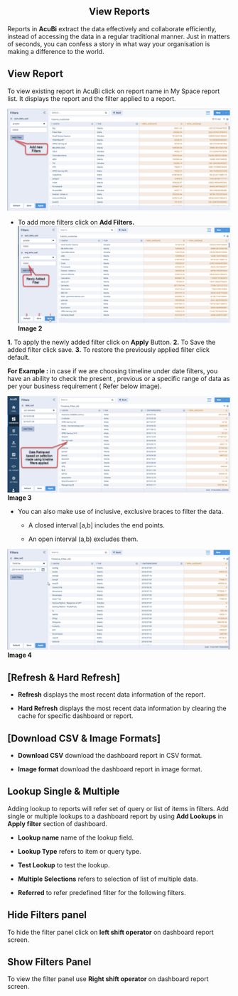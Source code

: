 
<center><h2>View Reports</h2></center>

Reports in  <b> AcuBi</b>  extract the data effectively and collaborate efficiently, instead of accessing the data in a regular traditional manner. Just in matters of seconds, you can confess a story in what way your organisation is making a difference to the world.

## View Report

To view existing report in AcuBi click on report name in My Space report list. It displays the report and the filter applied to a report.

![enter image description here](https://raw.githubusercontent.com/sv18042016/fp1/6ccc66f6bc28c68e3c17becce4f804f2e6f2845f/images/New_version5/td_view_report_image1.png)


-  To add more filters click on  **Add Filters.**
![enter image description here](https://raw.githubusercontent.com/sv18042016/fp1/970e317b2fcf1e9fa777b7a05d73c1ca7b122947/images/New_version5/td_view_report_image2.png)
**Image 2**

**1.** To apply the newly added filter click on  **Apply**  Button.
**2.** To Save the added filter click save.
**3.** To restore the previously applied filter click default.


**For Example :**  in case if we are choosing timeline under date filters, you have an ability to check the present , previous or a specific range of data as per your business requirement ( Refer below image).

![enter image description here](https://raw.githubusercontent.com/sv18042016/fp1/40e942e774c02238eb5c6a69120dd5e500e74b95/images/New_version5/td_view_report_image3.png)
**Image 3**
-   You can also make use of inclusive, exclusive braces to filter the data.
    
    -   A closed interval [a,b] includes the end points.
        
    -   An open interval (a,b) excludes them.
        
![enter image description here](https://raw.githubusercontent.com/sv18042016/fp1/f6bdae69c9ab5be4b6e6306c6044098f43935a69/images/New_version5/td_view_report_image4.png)
**Image 4**

## [Refresh & Hard Refresh]

-   **Refresh**  displays the most recent data information of the report.
    
-   **Hard Refresh**  displays the most recent data information by clearing the cache for specific dashboard or report.
    

## [Download CSV & Image Formats]

-   **Download CSV**  download the dashboard report in CSV format.
    
-   **Image format**  download the dashboard report in image format.
    

## Lookup Single & Multiple

Adding lookup to reports will refer set of query or list of items in filters. Add single or multiple lookups to a dashboard report by using  **Add Lookups**  in  **Apply filter**  section of dashboard.

-   **Lookup name**  name of the lookup field.
    
-   **Lookup Type**  refers to item or query type.
    
-   **Test Lookup**  to test the lookup.
    
-   **Multiple Selections**  refers to selection of list of multiple data.
    
-   **Referred**  to refer predefined filter for the following filters.
    
## Hide Filters panel

To hide the filter panel click on  **left shift operator**  on dashboard report screen.

## Show Filters Panel

To view the filter panel use  **Right shift operator**  on dashboard report screen.

<!--stackedit_data:
eyJoaXN0b3J5IjpbLTEwMDQzMzE4MjUsMzI1NTQ1MTE2LC05Nz
Q1NDUzODcsLTM0NDY3MjUzMSwtODg0MjMwMTA3LC0xNzI0Mzkz
MjgsLTg1NDQyNTI1MywyMzMzMjA1NTMsLTExODg1Mzg0NDddfQ
==
-->
